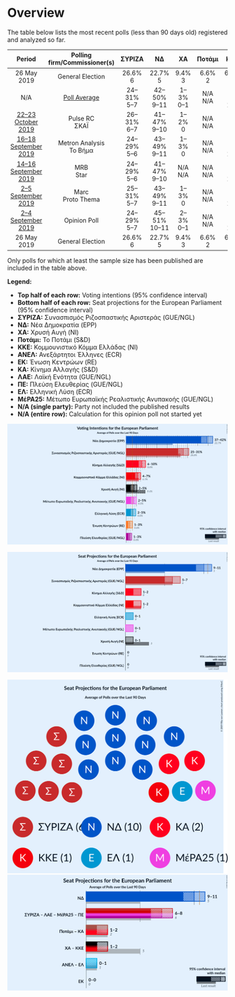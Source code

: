 # Overview

The table below lists the most recent polls (less than 90 days old) registered and analyzed so far.

| Period     | Polling firm/Commissioner(s) | ΣΥΡΙΖΑ | ΝΔ | ΧΑ | Ποτάμι | ΚΚΕ | ΑΝΕΛ | ΕΚ | ΚΑ | ΛΑΕ | ΠΕ | ΕΛ | ΜέΡΑ25 |
|:----------:|:----------------------------:|:--:|:--:|:--:|:--:|:--:|:--:|:--:|:--:|:--:|:--:|:--:|:--:|
| 26 May 2019 | General Election | 26.6% <br> 6 | 22.7% <br> 5 | 9.4% <br> 3 | 6.6% <br> 2 | 6.1% <br> 2 | 3.5% <br> 1 | 0.6% <br> 0 | 0.0% <br> 0 | 0.0% <br> 0 | 0.0% <br> 0 | 0.0% <br> 0 | 0.0% <br> 0 |
| N/A | [Poll Average](average.html) | 24–31% <br> 5–7 | 42–50% <br> 9–11 | 1–3% <br> 0–1 | N/A <br> N/A | 4–8% <br> 1–2 | N/A <br> N/A | 1–2% <br> 0 | 5–9% <br> 1–2 | N/A <br> N/A | 1–2% <br> 0 | 3–5% <br> 0–1 | 3–6% <br> 0–1 |
| [22–23 October 2019](2019-10-23-PulseRC.html) | Pulse RC <br> ΣΚΑΪ | 26–31% <br> 6–7 | 41–47% <br> 9–10 | 1–2% <br> 0 | N/A <br> N/A | 4–7% <br> 1 | N/A <br> N/A | N/A <br> N/A | 6–9% <br> 1–2 | N/A <br> N/A | N/A <br> N/A | 3–5% <br> 0–1 | 3–6% <br> 1 |
| [16–18 September 2019](2019-09-18-MetronAnalysis.html) | Metron Analysis <br> Το Βήμα | 24–29% <br> 5–6 | 43–49% <br> 9–11 | 1–3% <br> 0 | N/A <br> N/A | 6–8% <br> 1–2 | N/A <br> N/A | 1–2% <br> 0 | 6–9% <br> 1–2 | N/A <br> N/A | N/A <br> N/A | 3–5% <br> 0–1 | 3–6% <br> 1 |
| [14–16 September 2019](2019-09-16-MRB.html) | MRB <br> Star | 24–29% <br> 5–6 | 41–47% <br> 9–10 | N/A <br> N/A | N/A <br> N/A | 5–8% <br> 1–2 | N/A <br> N/A | N/A <br> N/A | 6–10% <br> 1–2 | N/A <br> N/A | N/A <br> N/A | 3–5% <br> 0–1 | 4–7% <br> 1 |
| [2–5 September 2019](2019-09-05-Marc.html) | Marc <br> Proto Thema | 25–31% <br> 5–7 | 43–49% <br> 9–11 | 1–3% <br> 0 | N/A <br> N/A | 5–7% <br> 1–2 | N/A <br> N/A | N/A <br> N/A | 6–9% <br> 1–2 | N/A <br> N/A | 1–2% <br> 0 | 2–5% <br> 0–1 | 2–5% <br> 0–1 |
| [2–4 September 2019](2019-09-04-OpinionPoll.html) | Opinion Poll | 24–29% <br> 5–7 | 45–51% <br> 10–11 | 2–3% <br> 0–1 | N/A <br> N/A | 4–7% <br> 1–2 | N/A <br> N/A | N/A <br> N/A | 5–8% <br> 1–2 | N/A <br> N/A | 1–3% <br> 0 | 3–5% <br> 0–1 | 3–5% <br> 0–1 |
| 26 May 2019 | General Election | 26.6% <br> 6 | 22.7% <br> 5 | 9.4% <br> 3 | 6.6% <br> 2 | 6.1% <br> 2 | 3.5% <br> 1 | 0.6% <br> 0 | 0.0% <br> 0 | 0.0% <br> 0 | 0.0% <br> 0 | 0.0% <br> 0 | 0.0% <br> 0 |

Only polls for which at least the sample size has been published are included in the table above.

**Legend:**
+ **Top half of each row:** Voting intentions (95% confidence interval)
+ **Bottom half of each row:** Seat projections for the European Parliament (95% confidence interval)
+ **ΣΥΡΙΖΑ:** Συνασπισμός Ριζοσπαστικής Αριστεράς (GUE/NGL)
+ **ΝΔ:** Νέα Δημοκρατία (EPP)
+ **ΧΑ:** Χρυσή Αυγή (NI)
+ **Ποτάμι:** Το Ποτάμι (S&D)
+ **ΚΚΕ:** Κομμουνιστικό Κόμμα Ελλάδας (NI)
+ **ΑΝΕΛ:** Ανεξάρτητοι Έλληνες (ECR)
+ **ΕΚ:** Ένωση Κεντρώων (RE)
+ **ΚΑ:** Κίνημα Αλλαγής (S&D)
+ **ΛΑΕ:** Λαϊκή Ενότητα (GUE/NGL)
+ **ΠΕ:** Πλεύση Ελευθερίας (GUE/NGL)
+ **ΕΛ:** Ελληνική Λύση (ECR)
+ **ΜέΡΑ25:** Μέτωπο Ευρωπαϊκής Ρεαλιστικής Ανυπακοής (GUE/NGL)
+ **N/A (single party):** Party not included the published results
+ **N/A (entire row):** Calculation for this opinion poll not started yet


![Graph with voting intentions not yet produced](average.png "Voting Intentions")

![Graph with seats not yet produced](average-seats.png "Seats")

![Graph with seating plan not yet produced](average-seating-plan.png "Seating Plan")
![Graph with coalitions seats not yet produced](average-coalitions-seats.png "Coalitions Seats")
